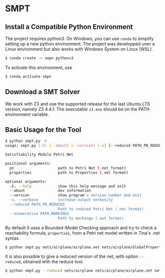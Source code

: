 # SMPT

## Install a Compatible Python Environment

The project requires python3. On Windows, you can use ```conda``` to simplify
setting up a new python environment. The project was developped uner a Linux
environment but also works with Windows System on Linux (WSL).

```bash
$ conda create -n smpn python=3
```

To activate this environment, use
```bash
$ conda activate smpn
```

## Download a SMT Solver

We work with Z3 and use the supported release for the last Ubuntu LTS version,
namely Z3 4.4.1. The executable ```z3.exe``` should be on the PATH environment
variable.

## Basic Usage for the Tool

```bash
$ python smpt.py -h
usage: smpt.py [-h] [--about] [--version] [-v] [--reduced PATH_PN_REDUCED] [--enumerative PATH_MARKINGS] pn properties

Satisfiability Modulo Petri Net

positional arguments:
  pn                    path to Petri Net (.net format)
  properties            path to Properties (.xml format)

optional arguments:
  -h, --help            show this help message and exit
  --about               dev information
  --version             show program's version number and exit
  -v, --verbose         increase output verbosity
  --reduced PATH_PN_REDUCED
                        Path to reduced Petri Net (.net format)
  --enumerative PATH_MARKINGS
                        Path to markings (.aut format)
```

By default it uses a Bounded-Model Checking approach and try to check a
reachability formula, ```properties```, from a Petri net model written in Tina's
.net syntax.

```bash
$ python smpt.py nets/airplane/airplane.net nets/airplane/GlobalProperties.xml
```

It is also possible to give a reduced version of the net, with option
```--reduced```, obtained with the reduce tool.

```bash
$ python smpt.py --reduced nets/airplane nets/airplane/airplane.net nets/airplane/GlobalProperties.xml
```
